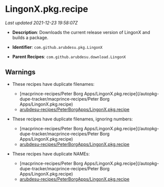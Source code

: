 # LingonX.pkg.recipe

_Last updated 2021-12-23 19:58:07Z_

- **Description**: Downloads the current release version of LingonX and builds a package.

- **Identifier**: `com.github.arubdesu.pkg.LingonX`

- **Parent Recipes**: `com.github.arubdesu.download.LingonX`

## Warnings

- These recipes have duplicate filenames:
    - [macprince-recipes/Peter Borg Apps/LingonX.pkg.recipe](/autopkg-dupe-tracker/macprince-recipes/Peter Borg Apps/LingonX.pkg.recipe)
    - [arubdesu-recipes/PeterBorgApps/LingonX.pkg.recipe](/autopkg-dupe-tracker/arubdesu-recipes/PeterBorgApps/LingonX.pkg.recipe)

- These recipes have duplicate filenames, ignoring numbers:
    - [macprince-recipes/Peter Borg Apps/LingonX.pkg.recipe](/autopkg-dupe-tracker/macprince-recipes/Peter Borg Apps/LingonX.pkg.recipe)
    - [arubdesu-recipes/PeterBorgApps/LingonX.pkg.recipe](/autopkg-dupe-tracker/arubdesu-recipes/PeterBorgApps/LingonX.pkg.recipe)

- These recipes have duplicate NAMEs:
    - [macprince-recipes/Peter Borg Apps/LingonX.pkg.recipe](/autopkg-dupe-tracker/macprince-recipes/Peter Borg Apps/LingonX.pkg.recipe)
    - [arubdesu-recipes/PeterBorgApps/LingonX.pkg.recipe](/autopkg-dupe-tracker/arubdesu-recipes/PeterBorgApps/LingonX.pkg.recipe)